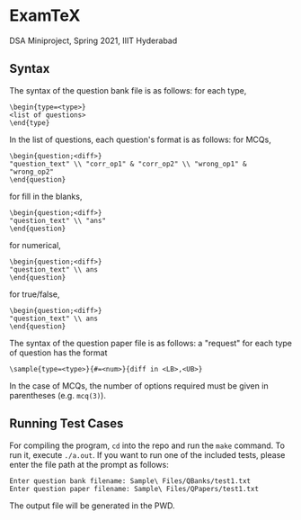 # ExamTeX
DSA Miniproject, Spring 2021, IIIT Hyderabad

## Syntax
The syntax of the question bank file is as follows: for each type,  

    \begin{type=<type>}
    <list of questions>
    \end{type}

In the list of questions, each question's format is as follows: for MCQs,  

    \begin{question;<diff>}
    "question_text" \\ "corr_op1" & "corr_op2" \\ "wrong_op1" & "wrong_op2"
    \end{question}

for fill in the blanks,

    \begin{question;<diff>}
    "question_text" \\ "ans"
    \end{question}

for numerical,

    \begin{question;<diff>}
    "question_text" \\ ans
    \end{question}

for true/false,  

    \begin{question;<diff>}
    "question_text" \\ ans
    \end{question}



The syntax of the question paper file is as follows: a "request" for each type of question has the format  

    \sample{type=<type>}{#=<num>}{diff in <LB>,<UB>}

In the case of MCQs, the number of options required must be given in parentheses (e.g. `mcq(3)`).

## Running Test Cases
For compiling the program, `cd` into the repo and run the `make` command. To run it, execute `./a.out`. If you want to run one of the included tests, please enter the file path at the prompt as follows:

    Enter question bank filename: Sample\ Files/QBanks/test1.txt
    Enter question paper filename: Sample\ Files/QPapers/test1.txt

The output file will be generated in the PWD.
